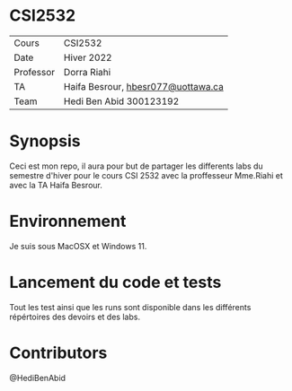 # CSI2532

|  |  |
| --- | --- |
| Cours | CSI2532 |
| Date | Hiver 2022 |
| Professor | Dorra Riahi |
| TA | Haifa Besrour, hbesr077@uottawa.ca |
| Team | Hedi Ben Abid 300123192 |





# Synopsis 
Ceci est mon repo, il aura pour but de partager les differents labs du semestre d'hiver pour le cours CSI 2532
avec la proffesseur Mme.Riahi et avec la TA Haifa Besrour.

# Environnement

Je suis sous MacOSX et Windows 11.


# Lancement du code et tests
Tout les test ainsi que les runs sont disponible dans les différents répértoires des devoirs et des labs.

# Contributors
@HediBenAbid
